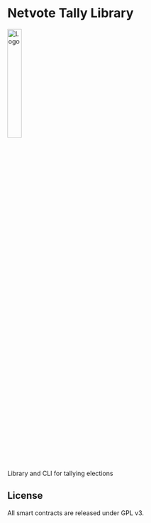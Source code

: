 Netvote Tally Library
======================

<img src="https://s3.amazonaws.com/netvote-docs/nv.png" alt="Logo"  height="25%" width="25%"/>

Library and CLI for tallying elections


License
-------
All smart contracts are released under GPL v3.

